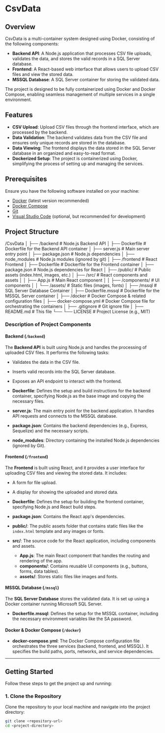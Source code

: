 # CsvData

## Overview
CsvData is a multi-container system designed using Docker, consisting of the following components:
- **Backend API**: A Node.js application that processes CSV file uploads, validates the data, and stores the valid records in a SQL Server database.
- **Frontend**: A React-based web interface that allows users to upload CSV files and view the stored data.
- **MSSQL Database**: A SQL Server container for storing the validated data.

The project is designed to be fully containerized using Docker and Docker Compose, enabling seamless management of multiple services in a single environment.

## Features
- **CSV Upload**: Upload CSV files through the frontend interface, which are processed by the backend.
- **Data Validation**: The backend validates data from the CSV file and ensures only unique records are stored in the database.
- **Data Viewing**: The frontend displays the data stored in the SQL Server database in an organized and easy-to-read format.
- **Dockerized Setup**: The project is containerized using Docker, simplifying the process of setting up and managing the services.

## Prerequisites
Ensure you have the following software installed on your machine:
- [Docker](https://www.docker.com/get-started) (latest version recommended)
- [Docker Compose](https://docs.docker.com/compose/install/)
- [Git](https://git-scm.com/book/en/v2/Getting-Started-Installing-Git)
- [Visual Studio Code](https://code.visualstudio.com/) (optional, but recommended for development)

## Project Structure

/CsvData │ ├── /backend # Node.js Backend API │ ├── Dockerfile # Dockerfile for the Backend API container │ ├── server.js # Main server entry point │ ├── package.json # Node.js dependencies │ ├── node_modules # Node.js modules (ignored by git) │ ├── /frontend # React Frontend │ ├── Dockerfile # Dockerfile for the Frontend container │ ├── package.json # Node.js dependencies for React │ ├── /public/ # Public assets (index.html, images, etc.) │ ├── /src/ # React components and assets │ │ ├── App.js # Main React component │ │ ├── /components/ # UI components │ │ └── /assets/ # Static files (images, fonts) │ ├── /mssql # SQL Server Database Container │ ├── Dockerfile.mssql # Dockerfile for the MSSQL Server container │ ├── /docker # Docker Compose & related configuration files │ ├── docker-compose.yml # Docker Compose file for orchestrating the containers │ ├── .gitignore # Git ignore file │ ├── README.md # This file └── └── LICENSE # Project License (e.g., MIT)


### Description of Project Components

#### Backend (`/backend`)

The **Backend API** is built using Node.js and handles the processing of uploaded CSV files. It performs the following tasks:
- Validates the data in the CSV file.
- Inserts valid records into the SQL Server database.
- Exposes an API endpoint to interact with the frontend.

- **Dockerfile**: Defines the setup and build instructions for the backend container, specifying Node.js as the base image and copying the necessary files.
- **server.js**: The main entry point for the backend application. It handles API requests and connects to the MSSQL database.
- **package.json**: Contains the backend dependencies (e.g., Express, Sequelize) and the necessary scripts.
- **node_modules**: Directory containing the installed Node.js dependencies (ignored by Git).

#### Frontend (`/frontend`)

The **Frontend** is built using React, and it provides a user interface for uploading CSV files and viewing the stored data. It includes:
- A form for file upload.
- A display for showing the uploaded and stored data.

- **Dockerfile**: Defines the setup for building the frontend container, specifying Node.js and React build steps.
- **package.json**: Contains the React app's dependencies.
- **public/**: The public assets folder that contains static files like the `index.html` template and any images or fonts.
- **src/**: The source code for the React application, including components and assets.
  - **App.js**: The main React component that handles the routing and rendering of the app.
  - **components/**: Contains reusable UI components (e.g., buttons, forms, data tables).
  - **assets/**: Stores static files like images and fonts.

#### MSSQL Database (`/mssql`)

The **SQL Server Database** stores the validated data. It is set up using a Docker container running Microsoft SQL Server.

- **Dockerfile.mssql**: Defines the setup for the MSSQL container, including the necessary environment variables like the SA password.

#### Docker & Docker Compose (`/docker`)

- **docker-compose.yml**: The Docker Compose configuration file orchestrates the three services (backend, frontend, and MSSQL). It specifies the build paths, ports, networks, and service dependencies.

---

## Getting Started

Follow these steps to get the project up and running:

### 1. Clone the Repository

Clone the repository to your local machine and navigate into the project directory:

```bash
git clone <repository-url>
cd <project-directory>
